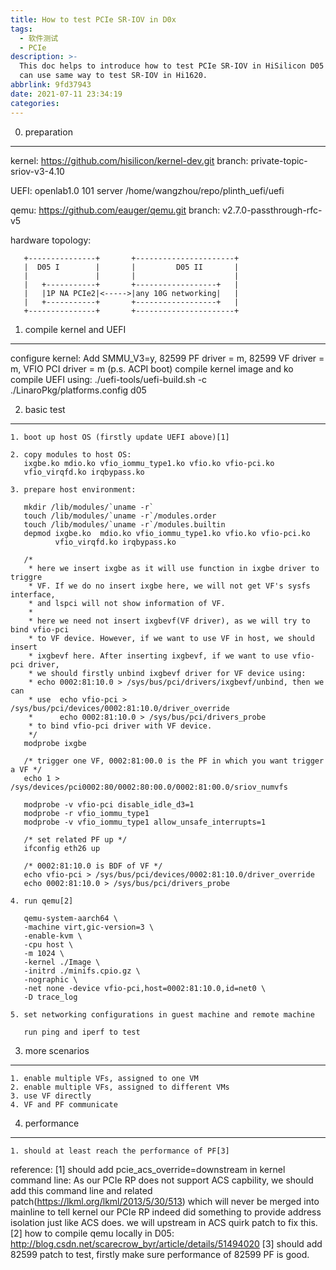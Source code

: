 ```yaml
---
title: How to test PCIe SR-IOV in D0x
tags:
  - 软件测试
  - PCIe
description: >-
  This doc helps to introduce how to test PCIe SR-IOV in HiSilicon D05 board. We
  can use same way to test SR-IOV in Hi1620.
abbrlink: 9fd37943
date: 2021-07-11 23:34:19
categories:
---
```


0. preparation
--------------

kernel: https://github.com/hisilicon/kernel-dev.git branch: private-topic-sriov-v3-4.10

UEFI: openlab1.0 101 server /home/wangzhou/repo/plinth_uefi/uefi

qemu: https://github.com/eauger/qemu.git branch: v2.7.0-passthrough-rfc-v5

hardware topology:
```
   +---------------+       +----------------------+
   |  D05 I        |       |         D05 II       |
   |               |       |                      |
   |   +-----------+       +------------------+   |
   |   |1P NA PCIe2|<----->|any 10G networking|   |
   |   +-----------+       +------------------+   |
   +---------------+       +----------------------+
```
1. compile kernel and UEFI
--------------------------

configure kernel: Add SMMU_V3=y, 82599 PF driver = m, 82599 VF driver = m,
                  VFIO PCI driver = m (p.s. ACPI boot)
compile kernel image and ko
compile UEFI using: ./uefi-tools/uefi-build.sh -c ./LinaroPkg/platforms.config d05


2. basic test
-------------

    1. boot up host OS (firstly update UEFI above)[1]

    2. copy modules to host OS:
       ixgbe.ko mdio.ko vfio_iommu_type1.ko vfio.ko vfio-pci.ko
       vfio_virqfd.ko irqbypass.ko

    3. prepare host environment:

       mkdir /lib/modules/`uname -r`
       touch /lib/modules/`uname -r`/modules.order
       touch /lib/modules/`uname -r`/modules.builtin
       depmod ixgbe.ko  mdio.ko vfio_iommu_type1.ko vfio.ko vfio-pci.ko
              vfio_virqfd.ko irqbypass.ko
 
       /*
        * here we insert ixgbe as it will use function in ixgbe driver to triggre
        * VF. If we do no insert ixgbe here, we will not get VF's sysfs interface,
        * and lspci will not show information of VF.
        *
        * here we need not insert ixgbevf(VF driver), as we will try to bind vfio-pci
        * to VF device. However, if we want to use VF in host, we should insert
        * ixgbevf here. After inserting ixgbevf, if we want to use vfio-pci driver,
        * we should firstly unbind ixgbevf driver for VF device using:
        * echo 0002:81:10.0 > /sys/bus/pci/drivers/ixgbevf/unbind, then we can
        * use  echo vfio-pci > /sys/bus/pci/devices/0002:81:10.0/driver_override
        *      echo 0002:81:10.0 > /sys/bus/pci/drivers_probe
        * to bind vfio-pci driver with VF device.
        */
       modprobe ixgbe
 
       /* trigger one VF, 0002:81:00.0 is the PF in which you want trigger a VF */
       echo 1 > /sys/devices/pci0002:80/0002:80:00.0/0002:81:00.0/sriov_numvfs
 
       modprobe -v vfio-pci disable_idle_d3=1
       modprobe -r vfio_iommu_type1
       modprobe -v vfio_iommu_type1 allow_unsafe_interrupts=1
 
       /* set related PF up */
       ifconfig eth26 up
 
       /* 0002:81:10.0 is BDF of VF */
       echo vfio-pci > /sys/bus/pci/devices/0002:81:10.0/driver_override
       echo 0002:81:10.0 > /sys/bus/pci/drivers_probe

    4. run qemu[2]
 
       qemu-system-aarch64 \
       -machine virt,gic-version=3 \
       -enable-kvm \
       -cpu host \
       -m 1024 \
       -kernel ./Image \
       -initrd ./minifs.cpio.gz \
       -nographic \
       -net none -device vfio-pci,host=0002:81:10.0,id=net0 \
       -D trace_log

    5. set networking configurations in guest machine and remote machine
       
       run ping and iperf to test

3. more scenarios
-----------------

    1. enable multiple VFs, assigned to one VM
    2. enable multiple VFs, assigned to different VMs
    3. use VF directly
    4. VF and PF communicate

4. performance
--------------
    1. should at least reach the performance of PF[3]

reference:
[1] should add pcie_acs_override=downstream in kernel command line:
    As our PCIe RP does not support ACS capbility, we should add this command line
    and related patch(https://lkml.org/lkml/2013/5/30/513) which will never be
    merged into mainline to tell kernel our PCIe RP indeed did something to
    provide address isolation just like ACS does.
    we will upstream in ACS quirk patch to fix this.
[2] how to compile qemu locally in D05:
    http://blog.csdn.net/scarecrow_byr/article/details/51494020
[3] should add 82599 patch to test, firstly make sure performance of 82599 PF is
    good.
